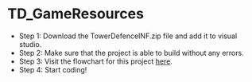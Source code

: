 # TD_GameResources
* Step 1: Download the TowerDefenceINF.zip file and add it to visual studio.
* Step 2: Make sure that the project is able to build without any errors.
* Step 3: Visit the flowchart for this project [here](https://drive.google.com/file/d/1-NLZopdXuCTg6BcyGrmIvb9luVPHE1rQ/view?usp=sharing).
* Step 4: Start coding!
